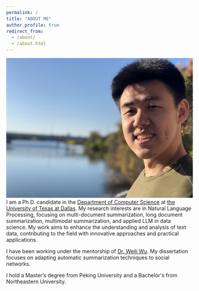 ```yaml
---
permalink: /
title: "ABOUT ME"
author_profile: true
redirect_from: 
  - /about/
  - /about.html
---
```

![Alt text](/images/photo1.jpg)
I am a Ph.D. candidate in the [Department of Computer Science](https://cs.utdallas.edu/) at [the University of Texas at Dallas](https://www.utdallas.edu/). My research interests are in Natural Language Processing, focusing on multi-document summarization, long document summarization, multimodal summarization, and applied LLM in data science. My work aims to enhance the understanding and analysis of text data, contributing to the field with innovative approaches and practical applications.

I have been working under the mentorship of [Dr. Weili Wu](https://personal.utdallas.edu/~weiliwu/). My dissertation focuses on adapting automatic summarization techniques to social networks.

I hold a Master’s degree from Peking University and a Bachelor's from Northeastern University.
